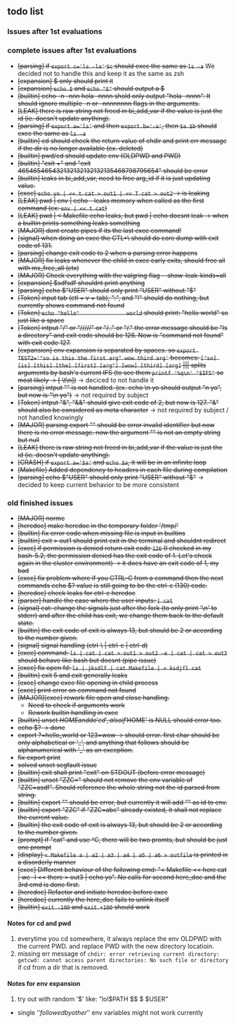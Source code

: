 
## todo list

### Issues after 1st evaluations

### complete issues after 1st evaluations
- ~~[parsing] if ```export c='ls -la'``` ```$c``` should exec the same as ```ls -a```~~ We decided not to handle this and keep it as the same as zsh
- ~~[expansion] $ only should print it~~
- ~~[expansion] ```echo $``` and ```echo "$"``` should output a $~~
- ~~[builtin] echo -n -nnn hola -nnnn shold only output "hola -nnnn". It should ignore multiple -n or -nnnnnnnn flags in the arguments.~~
- ~~[LEAK] there is raw string not freed in bi_add_var if the value is just the id (ie. doesn't update anything).~~
- ~~[parsing] if ```export a='ls'``` and then ```export b='-a'```, then ```$a $b``` should exec the same as ```ls -a```~~
- ~~[builtin] cd should check the return value of chdir and print err message if the dir is no longer available (ex. deleted)~~
- ~~[builtin] pwd/cd should update env (OLDPWD and PWD)~~
- ~~[builtin] "exit +" and "exit 465465465432132132132132135468798795654" should be error~~
- ~~[builtin] leaks in bi_add_var, need to free arg_id if it is just updating value.~~
- ~~[exec] `echo yo | << t cat > out1 | << T cat > out2` -> is leaking~~
- ~~[LEAK] pwd | env | echo - leaks memory when called as the first command (ex: `env | << t cat`)~~
- ~~[LEAK] pwd | < Makefile echo leaks, but pwd | echo doesnt leak -> when a builtin prints something leaks something~~
- ~~[MAJOR] dont create pipes if its the last exec command!~~
- ~~[signal] when doing an exec the CTL+\ should do core dump with exit code of 131.~~
- ~~[parsing] change exit code to 2 when a parsing error happens~~
- ~~[MAJOR] fix leaks whenever the child in exec early exits, should free all with ms_free_all (ctx)~~
- ~~[MAJOR] Check everything with the valgring flag --show-leak-kinds=all~~
- ~~[expansion] $sdfsdf shouldnt print anything~~
- ~~[parsing] echo $"USER" should only print "USER" without "$"~~
- ~~[Token] input tab (ctl + v + tab), ":", and "!" should do nothing, but currently shows command not found~~
- ~~[Token] `echo "hello"				world` should print: "hello world" so just like a space~~
- ~~[Token] intput "/" or "/////" or "/.." or "/." the error message should be "Is a directory" and exit code should be 126. Now is "command not found" with exit code 127.~~
- ~~[expansion] env expansion is separated by spaces. so `export TEST2='"so is this the first arg" wow third arg'` becomes: `["so] [is] [this] [the] [first] [arg"] [wow] [third] [arg]` ||| splits arguments by bash's current IFS (to see them `printf '%q\n' "$IFS"` so most likely -> [ \t\n])~~ -> deciced to not handle it
- ~~[parsing] intput "\" is not handled. (ex. echo \n yo should output "n yo", but now is "\n yo")~~ -> not required by subject
- ~~[Token] intput "&", "&&" should give exit code of 2, but now is 127. "&" should also be considered as meta character~~ -> not required by subject / not handled knowingly
- ~~[MAJOR] parsing export "" should be error invalid identifier but now there is no error message. now the argument "" is not an empty string but null~~
- ~~[LEAK] there is raw string not freed in bi_add_var if the value is just the id (ie. doesn't update anything).~~
- ~~[CRASH] if ```export a='$a'``` and ```echo $a```, it will be in an infinite loop~~
- ~~[Makefile] Added dependency to headers in each file during compilation~~
- ~~[parsing] echo $"USER" should only print "USER" without "$"~~ -> decided to keep current behavior to be more consistent

### old finished issues
- ~~[MAJOR] norme~~
- ~~[heredoc] make heredoc in the temporary folder '/tmp/'~~
- ~~[builtin] fix error code when missing file is input in builtins~~
- ~~[builtin] exit > out1 should print exit in the terminal and shouldnt redirect~~
- ~~[exec] if permission is denied return exit code `126` (I checked in my bash-5.2, the permission denied has the exit code of 1. Let's check again in the cluster environment) -> it does have an exit code of 1, my bad~~
- ~~[exec] fix problem where if you CTRL-C from a command then the next commands echo $? value is still going to be the ctrl-c (130) code.~~
- ~~[heredoc] check leaks for ctrl-c heredoc~~
- ~~[parser] handle the case where the user inputs: `| cat`~~
- ~~[signal] cat: change the signals just after the fork (to only print '\n' to stderr) and after the child has exit, we change them back to the default state.~~
- ~~[builtin] the exit code of exit is always 13, but should be 2 or according to the number given.~~
- ~~[signal] signal handling (ctrl-\ | ctrl-c | ctrl-d)~~
- ~~[exec] command: `ls | cat | cat > out1 > out2 -e | cat | cat > out3` should behave like bash but doesnt (pipe issue)~~
- ~~[exec] fix open fd: `ls | jksdlf | cat Makefile | < ksdjfl cat`~~
- ~~[builtin] exit 5 and exit generally leaks~~
- ~~[exec] change exec file opening in child process~~
- ~~[exec] print error on command not found~~
- ~~[MAJOR][exec] rework file open and close handling.~~
	- ~~Need to check if arguments work~~
	- ~~Rework builtin handling in exec~~
- ~~[builtin] unset $HOME and do 'cd', also if '$HOME' is NULL should error too.~~
- ~~echo $? -> done~~
- ~~export ?=hello_world or 123=wow -> should error. first char should be only alphabetical or '\_', and anything that follows should be alphanumerical with '\_' as an exception.~~
- ~~fix export print~~
- ~~solved unset segfault issue~~
- ~~[builtin] exit shall print "exit" on STDOUT (before error message)~~
- ~~[builtin] unset "ZZC=" should not remove the env variable of "ZZC=asdf". Should reference the whole string not the id parsed from string.~~
- ~~[builtin] export "" should be error, but currently it will add "" as id to env.~~
- ~~[builtin] export "ZZC" if "ZZC=abc" already existed, it shall not replace the current value.~~
- ~~[builtin] the exit code of exit is always 13, but should be 2 or according to the number given.~~
- ~~[prompt] if "cat" and use ^C, there will be two promts, but should be just one prompt~~
- ~~[display] `< Makefile a | a2 | a3 | a4 | a5 | a6 > outfile` is printed in a disorderly manner~~
- ~~[exec] Different behaviour of the following cmd: "< Makefile << here cat | wc -l << there > out3 | echo yo". No calls for second here_doc and the 3rd cmd is done first.~~
- ~~[heredoc] Refactor and initiate heredoc before exec~~
- ~~[heredoc] currently the here_doc fails to unlink itself~~
- ~~[builtin] `exit -100` and `exit +100` should work~~


#### Notes for cd and pwd

1. everytime you cd somewhere, it always replace the env OLDPWD with the current PWD. and replace PWD with the new directory locatioin.
2. missing err message of ```chdir: error retrieving current directory: getcwd: cannot access parent directories: No such file or directory``` if cd from a dir that is removed.

#### Notes for env expansion

1. try out with random '$' like: "lol$PATH $$ $ $USER"
- single '$' followed by other '$' env variables might not work currently
